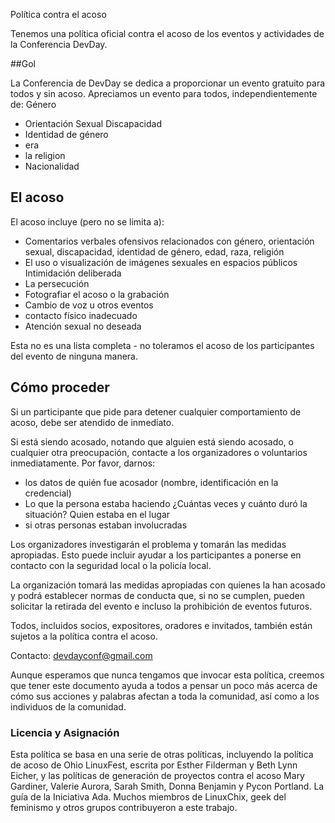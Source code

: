 Política contra el acoso

Tenemos una política oficial contra el acoso de los eventos y actividades de la Conferencia DevDay.

##Gol

La Conferencia de DevDay se dedica a proporcionar un evento gratuito para todos y sin acoso.
Apreciamos un evento para todos, independientemente de:
Género
- Orientación Sexual
Discapacidad
- Identidad de género
- era
- la religion
- Nacionalidad

## El acoso

El acoso incluye (pero no se limita a):
- Comentarios verbales ofensivos relacionados con género, orientación sexual, discapacidad, identidad de género, edad, raza, religión
- El uso o visualización de imágenes sexuales en espacios públicos
Intimidación deliberada
- La persecución
- Fotografiar el acoso o la grabación
- Cambio de voz u otros eventos
- contacto físico inadecuado
- Atención sexual no deseada

Esta no es una lista completa - no toleramos el acoso de los participantes del evento de ninguna manera.

## Cómo proceder

Si un participante que pide para detener cualquier comportamiento de acoso, debe ser atendido de inmediato.

Si está siendo acosado, notando que alguien está siendo acosado, o cualquier otra preocupación, contacte a los organizadores o voluntarios inmediatamente.
Por favor, darnos:
- los datos de quién fue acosador (nombre, identificación en la credencial)
- Lo que la persona estaba haciendo
¿Cuántas veces y cuánto duró la situación?
Quien estaba en el lugar
- si otras personas estaban involucradas

Los organizadores investigarán el problema y tomarán las medidas apropiadas. Esto puede incluir ayudar a los participantes a ponerse en contacto con la seguridad local o la policía local.

La organización tomará las medidas apropiadas con quienes la han acosado y podrá establecer normas de conducta que, si no se cumplen, pueden solicitar la retirada del evento e incluso la prohibición de eventos futuros.

Todos, incluidos socios, expositores, oradores e invitados, también están sujetos a la política contra el acoso.


Contacto: devdayconf@gmail.com

Aunque esperamos que nunca tengamos que invocar esta política, creemos que tener este documento ayuda a todos a pensar un poco más acerca de cómo sus acciones y palabras afectan a toda la comunidad, así como a los individuos de la comunidad.

### Licencia y Asignación

Esta política se basa en una serie de otras políticas, incluyendo la política de acoso de Ohio LinuxFest, escrita por Esther Filderman y Beth Lynn Eicher, y las políticas de generación de proyectos contra el acoso Mary Gardiner, Valerie Aurora, Sarah Smith, Donna Benjamin y Pycon Portland. La guía de la Iniciativa Ada. Muchos miembros de LinuxChix, geek del feminismo y otros grupos contribuyeron a este trabajo.
